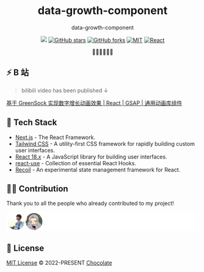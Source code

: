 <h1 align="center">data-growth-component</h1>

<p align="center">
data-growth-component
</p>

<p align="center">
<a href="https://space.bilibili.com/351534170"><img src="https://img.shields.io/badge/dynamic/json?labelColor=FE7398&logo=bilibili&logoColor=white&label=bilibili%20fans&color=00aeec&query=%24.data.totalSubs&url=https%3A%2F%2Fapi.spencerwoo.com%2Fsubstats%2F%3Fsource%3Dbilibili%26queryKey%3D351534170" /></a>
<a href="https://github.com/Chocolate1999/data-growth-component" target="__blank"><img alt="GitHub stars" src="https://img.shields.io/github/stars/Chocolate1999/data-growth-component?style=social"></a>
<a href="https://github.com/Chocolate1999/data-growth-component/network"><img alt="GitHub forks" src="https://img.shields.io/github/forks/Chocolate1999/data-growth-component?style=social"></a>
<a href="https://github.com/Chocolate1999/data-growth-component" target="__blank"><img alt="MIT" src="https://img.shields.io/github/license/Chocolate1999/data-growth-component"></a>
<a href="https://github.com/Chocolate1999/data-growth-component" target="__blank"><img alt="React" src="https://img.shields.io/badge/-React-%23282C34?style=flat-square&logo=react"></a>
</p>

<p align="center">
 🧑‍💻👩‍💻👨‍💻
</p>

## ⚡️ B 站

> bilibili video has been published ↓

[基于 GreenSock 实现数字增长动画效果 | React | GSAP | 通用动画库组件](https://www.bilibili.com/video/BV1VN4y1N7Kn/)

## 🦄 Tech Stack

- [Next.js](https://nextjs.org/) - The React Framework.
- [Tailwind CSS](https://tailwindcss.com/) - A utility-first CSS framework for rapidly building custom user interfaces.
- [React 18.x](https://reactjs.org/) - A JavaScript library for building user interfaces.
- [react-use](https://streamich.github.io/react-use/) - Collection of essential React Hooks.
- [Recoil](https://recoiljs.org/) - An experimental state management framework for React.

## 🧑‍💻 Contribution

Thank you to all the people who already contributed to my project!

<a href="https://github.com/Chocolate1999/data-growth-component/graphs/contributors"><img src="https://github.com/Chocolate1999/data-growth-component/blob/main/CONTRIBUTORS.svg" /></a>

## 📄 License

[MIT License](https://github.com/Chocolate1999/data-growth-component/blob/main/LICENSE) © 2022-PRESENT [Chocolate](https://github.com/Chocolate1999)
